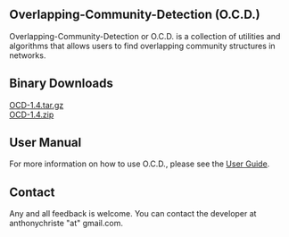 ## Overlapping-Community-Detection (O.C.D.)

Overlapping-Community-Detection or O.C.D. is a collection of utilities 
and algorithms that allows users to find overlapping community structures
in networks. 

## Binary Downloads
[OCD-1.4.tar.gz](https://github.com/anthonyjchriste/overlapping-community-detection/blob/master/dist/OCD-1.4.tar.gz?raw=true)<br />
[OCD-1.4.zip](https://github.com/anthonyjchriste/overlapping-community-detection/blob/master/dist/OCD-1.4.zip?raw=true)

## User Manual
For more information on how to use O.C.D., please see the [User Guide](https://github.com/anthonyjchriste/overlapping-community-detection/wiki/User-Guide).

## Contact
Any and all feedback is welcome. You can contact the developer at anthonychriste "at" gmail.com.
